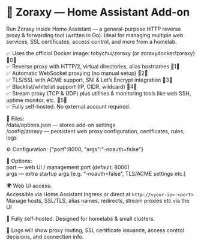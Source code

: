 # 🧩 Zoraxy — Home Assistant Add-on

Run Zoraxy inside Home Assistant — a general-purpose HTTP reverse proxy & forwarding tool (written in Go). Ideal for managing multiple web services, SSL certificates, access control, and more from a homelab.

✅ Uses the official Docker image: tobychui/zoraxy (or zoraxydocker/zoraxy) 0  
✅ Reverse proxy with HTTP/2, virtual directories, alias hostnames 1  
✅ Automatic WebSocket proxying (no manual setup) 2  
✅ TLS/SSL with ACME support, SNI & Let’s Encrypt integration 3  
✅ Blacklist/whitelist support (IP, CIDR, wildcard) 4  
✅ Stream proxy (TCP & UDP) plus utilities & monitoring tools like web SSH, uptime monitor, etc. 5  
✅ Fully self-hosted. No external account required.  

📁 Files:  
/data/options.json — stores add-on settings  
/config/zoraxy — persistent web proxy configuration, certificates, rules, logs  

⚙️ Configuration: {"port":8000, "args":"-noauth=false"}  

🧪 Options:  
port — web UI / management port (default: 8000)  
args — extra startup args (e.g. “-noauth=false”, TLS/ACME settings etc.)  

🌍 Web UI access:  
Accessible via Home Assistant Ingress or direct at `http://<your-ip>:<port>`  
Manage hosts, SSL/TLS, alias names, redirects, stream proxies etc via the UI  

🧠 Fully self-hosted. Designed for homelabs & small clusters.  

🧾 Logs will show proxy routing, SSL certificate issuance, access control decisions, and connection info.